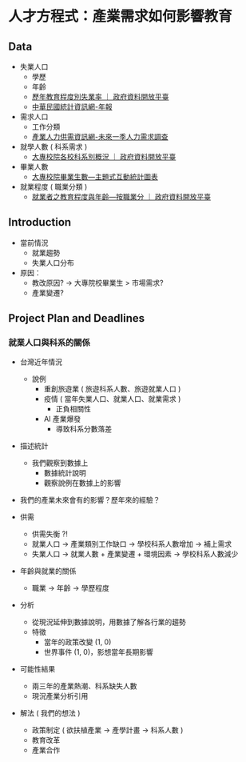 # 人才方程式：產業需求如何影響教育
## Data
- 失業人口
	- 學歷
	- 年齡
	- [歷年教育程度別失業率 ｜ 政府資料開放平臺](https://data.gov.tw/dataset/32741)
	- [中華民國統計資訊網-年報](https://www.stat.gov.tw/News.aspx?n=4001&sms=11516)
- 需求人口
	- 工作分類
	- [產業人力供需資訊網-未來一季人力需求調查](https://theme.ndc.gov.tw/manpower/Content_NoList.aspx?n=2F6DAE31E076E2F5)
- 就學人數 ( 科系需求 )
	- [大專校院各校科系別概況 ｜ 政府資料開放平臺](https://data.gov.tw/dataset/9621)
- 畢業人數
	- [大專校院畢業生數—主題式互動統計圖表](https://stats.moe.gov.tw/statedu/chart.aspx?pvalue=35)
- 就業程度 ( 職業分類 )
	- [就業者之教育程度與年齡—按職業分 ｜ 政府資料開放平臺](https://data.gov.tw/dataset/36788)
## Introduction
- 當前情況
	- 就業趨勢
	- 失業人口分布 
- 原因：
	- 教改原因? $\rightarrow$ 大專院校畢業生 > 市場需求?
	- 產業變遷?

## Project Plan and Deadlines
### 就業人口與科系的關係
- 台灣近年情況
	- 說例
		- 重創旅遊業 ( 旅遊科系人數、旅遊就業人口 )
		- 疫情 ( 當年失業人口、就業人口、就業需求 )
			- 正負相關性
		- AI 產業爆發
			- 導致科系分數落差
- 描述統計
	- 我們觀察到數據上
		- 數據統計說明
		- 觀察說例在數據上的影響

- 我們的產業未來會有的影響？歷年來的經驗？
- 供需
	- 供需失衡 ?!
	- 就業人口 $\rightarrow$ 產業類別工作缺口 $\rightarrow$ 學校科系人數增加 $\rightarrow$ 補上需求
	- 失業人口 $\rightarrow$ 就業人數 + 產業變遷 + 環境因素 $\rightarrow$ 學校科系人數減少 
	
- 年齡與就業的關係
	- 職業 $\rightarrow$ 年齡 $\rightarrow$ 學歷程度

- 分析
	- 從現況延伸到數據說明，用數據了解各行業的趨勢
	- 特徵
		- 當年的政策改變 (1, 0)
		- 世界事件 (1, 0)，影想當年長期影響

- 可能性結果
	- 兩三年的產業熱潮、科系缺失人數
	- 現況產業分析引用

- 解法  ( 我們的想法 )
	- 政策制定 ( 欲扶植產業 $\rightarrow$ 產學計畫 $\rightarrow$ 科系人數 )
	- 教育改革
	- 產業合作




